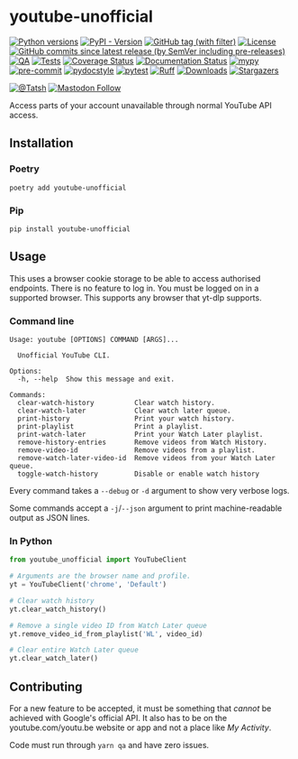 # youtube-unofficial

[![Python versions](https://img.shields.io/pypi/pyversions/youtube-unofficial.svg?color=blue&logo=python&logoColor=white)](https://www.python.org/)
[![PyPI - Version](https://img.shields.io/pypi/v/youtube-unofficial)](https://pypi.org/project/youtube-unofficial/)
[![GitHub tag (with filter)](https://img.shields.io/github/v/tag/Tatsh/youtube-unofficial)](https://github.com/Tatsh/youtube-unofficial/tags)
[![License](https://img.shields.io/github/license/Tatsh/youtube-unofficial)](https://github.com/Tatsh/youtube-unofficial/blob/master/LICENSE.txt)
[![GitHub commits since latest release (by SemVer including pre-releases)](https://img.shields.io/github/commits-since/Tatsh/youtube-unofficial/v0.3.0/master)](https://github.com/Tatsh/youtube-unofficial/compare/v0.3.0...master)
[![QA](https://github.com/Tatsh/youtube-unofficial/actions/workflows/qa.yml/badge.svg)](https://github.com/Tatsh/youtube-unofficial/actions/workflows/qa.yml)
[![Tests](https://github.com/Tatsh/youtube-unofficial/actions/workflows/tests.yml/badge.svg)](https://github.com/Tatsh/youtube-unofficial/actions/workflows/tests.yml)
[![Coverage Status](https://coveralls.io/repos/github/Tatsh/youtube-unofficial/badge.svg?branch=master)](https://coveralls.io/github/Tatsh/youtube-unofficial?branch=master)
[![Documentation Status](https://readthedocs.org/projects/youtube-unofficial/badge/?version=latest)](https://youtube-unofficial.readthedocs.org/?badge=latest)
[![mypy](https://www.mypy-lang.org/static/mypy_badge.svg)](http://mypy-lang.org/)
[![pre-commit](https://img.shields.io/badge/pre--commit-enabled-brightgreen?logo=pre-commit&logoColor=white)](https://github.com/pre-commit/pre-commit)
[![pydocstyle](https://img.shields.io/badge/pydocstyle-enabled-AD4CD3)](http://www.pydocstyle.org/en/stable/)
[![pytest](https://img.shields.io/badge/pytest-zz?logo=Pytest&labelColor=black&color=black)](https://docs.pytest.org/en/stable/)
[![Ruff](https://img.shields.io/endpoint?url=https://raw.githubusercontent.com/astral-sh/ruff/main/assets/badge/v2.json)](https://github.com/astral-sh/ruff)
[![Downloads](https://static.pepy.tech/badge/youtube-unofficial/month)](https://pepy.tech/project/youtube-unofficial)
[![Stargazers](https://img.shields.io/github/stars/Tatsh/youtube-unofficial?logo=github&style=flat)](https://github.com/Tatsh/youtube-unofficial/stargazers)

[![@Tatsh](https://img.shields.io/badge/dynamic/json?url=https%3A%2F%2Fpublic.api.bsky.app%2Fxrpc%2Fapp.bsky.actor.getProfile%2F%3Factor%3Ddid%3Aplc%3Auq42idtvuccnmtl57nsucz72%26query%3D%24.followersCount%26style%3Dsocial%26logo%3Dbluesky%26label%3DFollow%2520%40Tatsh&query=%24.followersCount&style=social&logo=bluesky&label=Follow%20%40Tatsh)](https://bsky.app/profile/Tatsh.bsky.social)
[![Mastodon Follow](https://img.shields.io/mastodon/follow/109370961877277568?domain=hostux.social&style=social)](https://hostux.social/@Tatsh)

Access parts of your account unavailable through normal YouTube API access.

## Installation

### Poetry

```shell
poetry add youtube-unofficial
```

### Pip

```shell
pip install youtube-unofficial
```

## Usage

This uses a browser cookie storage to be able to access authorised endpoints. There is no feature to
log in. You must be logged on in a supported browser. This supports any browser that yt-dlp
supports.

### Command line

```plain
Usage: youtube [OPTIONS] COMMAND [ARGS]...

  Unofficial YouTube CLI.

Options:
  -h, --help  Show this message and exit.

Commands:
  clear-watch-history          Clear watch history.
  clear-watch-later            Clear watch later queue.
  print-history                Print your watch history.
  print-playlist               Print a playlist.
  print-watch-later            Print your Watch Later playlist.
  remove-history-entries       Remove videos from Watch History.
  remove-video-id              Remove videos from a playlist.
  remove-watch-later-video-id  Remove videos from your Watch Later queue.
  toggle-watch-history         Disable or enable watch history
```

Every command takes a `--debug` or `-d` argument to show very verbose logs.

Some commands accept a `-j`/`--json` argument to print machine-readable output as JSON lines.

### In Python

```python
from youtube_unofficial import YouTubeClient

# Arguments are the browser name and profile.
yt = YouTubeClient('chrome', 'Default')

# Clear watch history
yt.clear_watch_history()

# Remove a single video ID from Watch Later queue
yt.remove_video_id_from_playlist('WL', video_id)

# Clear entire Watch Later queue
yt.clear_watch_later()
```

## Contributing

For a new feature to be accepted, it must be something that _cannot_ be achieved with Google's
official API. It also has to be on the youtube.com/youtu.be website or app and not a place like
_My Activity_.

Code must run through `yarn qa` and have zero issues.
